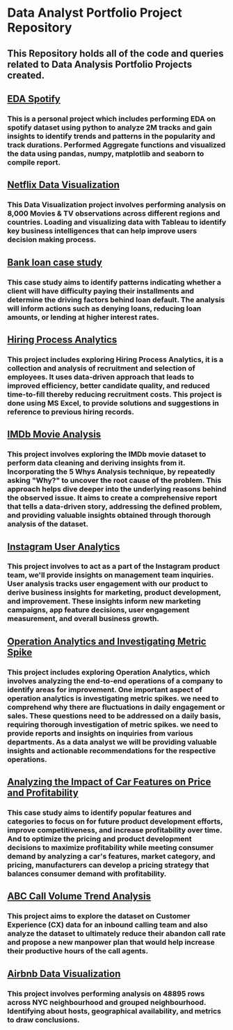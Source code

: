 # Data Analyst Portfolio Project Repository


## This Repository holds all of the code and queries related to Data Analysis Portfolio Projects created.
  
## [EDA Spotify](https://github.com/reinedb5/Portfolio/blob/main/eda-spotify.ipynb)
### This is a personal project which includes performing EDA on spotify dataset using python to analyze 2M tracks and gain insights to identify trends and patterns in the popularity and track durations. Performed Aggregate functions and visualized the data using pandas, numpy, matplotlib and seaborn to compile report.
  
## [Netflix Data Visualization](https://public.tableau.com/views/Netflix_Dashboard_16769948151210/Netflix?:language=en-US&:display_count=n&:origin=viz_share_link)
### This Data Visualization project involves performing analysis on 8,000 Movies & TV observations across different regions and countries. Loading and visualizing data with Tableau to identify key business intelligences that can help improve users decision making process.
  
## [Bank loan case study](https://github.com/reinedb5/Portfolio/blob/main/Bank%20Loan.ipynb)
### This case study aims to identify patterns indicating whether a client will have difficulty paying their installments and determine the driving factors behind loan default. The analysis will inform actions such as denying loans, reducing loan amounts, or lending at higher interest rates.
  
## [Hiring Process Analytics](https://github.com/reinedb5/Portfolio/blob/main/Hiring%20Process%20Analytics.xlsx)
### This project includes exploring Hiring Process Analytics, it is a collection and analysis of recruitment and selection of employees. It uses data-driven approach that leads to improved efficiency, better candidate quality, and reduced time-to-fill thereby reducing recruitment costs. This project is done using MS Excel, to provide solutions and suggestions in reference to previous hiring records.
  
  ## [IMDb Movie Analysis](https://github.com/reinedb5/Portfolio/blob/main/IMDB___Movies.xlsx)
  ### This project involves exploring the IMDb movie dataset to perform data cleaning and deriving insights from it. Incorporating the 5 Whys Analysis technique, by repeatedly asking "Why?" to uncover the root cause of the problem. This approach helps dive deeper into the underlying reasons behind the observed issue. It aims to create a comprehensive report that tells a data-driven story, addressing the defined problem, and providing valuable insights obtained through thorough analysis of the dataset.
  
 ## [Instagram User Analytics](https://github.com/reinedb5/Portfolio/blob/main/Instagram%20User%20Analytics)
  ### This project involves to act as a part of the Instagram product team, we'll provide insights on management team inquiries. User analysis tracks user engagement with our product to derive business insights for marketing, product development, and improvement. These insights inform new marketing campaigns, app feature decisions, user engagement measurement, and overall business growth.
  
## [Operation Analytics and Investigating Metric Spike](https://github.com/reinedb5/Portfolio/blob/main/Operation%20Analytics%20and%20Investing%20Metric%20Spike.sql)
### This project includes exploring Operation Analytics, which involves analyzing the end-to-end operations of a company to identify areas for improvement. One important aspect of operation analytics is investigating metric spikes. we need to comprehend why there are fluctuations in daily engagement or sales. These questions need to be addressed on a daily basis, requiring thorough investigation of metric spikes. we need to provide reports and insights on inquiries from various departments. As a data analyst we will be providing valuable insights and actionable recommendations for the respective operations.
  
## [Analyzing the Impact of Car Features on Price and Profitability](https://github.com/reinedb5/Portfolio/blob/main/Car_data_.xlsx)
### This case study aims to identify popular features and categories to focus on for future product development efforts, improve competitiveness, and increase profitability over time. And to optimize the pricing and product development decisions to maximize profitability while meeting consumer demand by analyzing a car's features, market category, and pricing, manufacturers can develop a pricing strategy that balances consumer demand with profitability.
  
## [ABC Call Volume Trend Analysis](https://github.com/reinedb5/Portfolio/blob/main/Call_Volume_Trend_Analysis_Project_9__.xlsx)
### This project aims to explore the dataset on Customer Experience (CX) data for an inbound calling team and also analyze the dataset to ultimately reduce their abandon call rate and propose a new manpower plan that would help increase their productive hours of the call agents.
  
## [Airbnb Data Visualization](https://public.tableau.com/views/Airbnb_16852065228480/Dashboard?:language=en-US&publish=yes&:display_count=n&:origin=viz_share_link)
### This project involves performing analysis on 48895 rows across NYC neighbourhood and grouped neighbourhood. Identifying about hosts, geographical availability, and metrics to draw conclusions.


